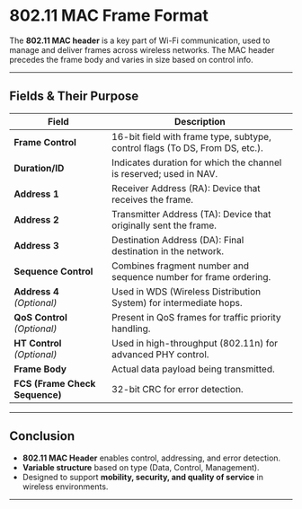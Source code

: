 # 802.11 MAC Frame Format

The **802.11 MAC header** is a key part of Wi-Fi communication, used to manage and deliver frames across wireless networks. The MAC header precedes the frame body and varies in size based on control info.

---

## **Fields & Their Purpose**

| Field              | Description                                                                 |
|--------------------|-----------------------------------------------------------------------------|
| **Frame Control**  | 16-bit field with frame type, subtype, control flags (To DS, From DS, etc.). |
| **Duration/ID**    | Indicates duration for which the channel is reserved; used in NAV.           |
| **Address 1**      | Receiver Address (RA): Device that receives the frame.                       |
| **Address 2**      | Transmitter Address (TA): Device that originally sent the frame.             |
| **Address 3**      | Destination Address (DA): Final destination in the network.                  |
| **Sequence Control** | Combines fragment number and sequence number for frame ordering.           |
| **Address 4** *(Optional)* | Used in WDS (Wireless Distribution System) for intermediate hops.     |
| **QoS Control** *(Optional)* | Present in QoS frames for traffic priority handling.              |
| **HT Control** *(Optional)* | Used in high-throughput (802.11n) for advanced PHY control.         |
| **Frame Body**     | Actual data payload being transmitted.                                       |
| **FCS (Frame Check Sequence)** | 32-bit CRC for error detection.                                |

---

## **Conclusion**

- **802.11 MAC Header** enables control, addressing, and error detection.
- **Variable structure** based on type (Data, Control, Management).
- Designed to support **mobility, security, and quality of service** in wireless environments.

---
